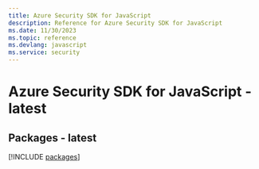 ```yaml
---
title: Azure Security SDK for JavaScript
description: Reference for Azure Security SDK for JavaScript
ms.date: 11/30/2023
ms.topic: reference
ms.devlang: javascript
ms.service: security
---
```

# Azure Security SDK for JavaScript - latest
## Packages - latest
[!INCLUDE [packages](security-index.md)]